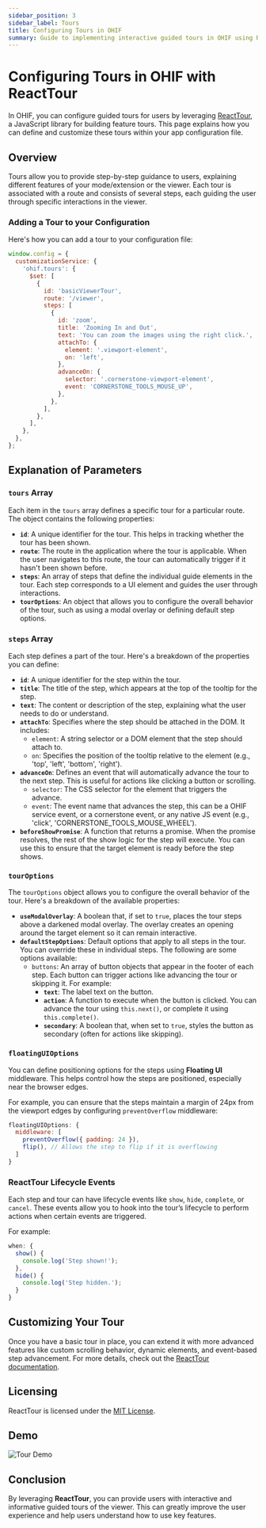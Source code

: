 ```yaml
---
sidebar_position: 3
sidebar_label: Tours
title: Configuring Tours in OHIF
summary: Guide to implementing interactive guided tours in OHIF using ReactTour including detailed configuration options, step definitions, customization parameters, and examples for creating effective user onboarding experiences.
---
```


# Configuring Tours in OHIF with ReactTour

In OHIF, you can configure guided tours for users by leveraging [ReactTour](https://www.react.tours/), a JavaScript library for building feature tours. This page explains how you can define and customize these tours within your app configuration file.

## Overview

Tours allow you to provide step-by-step guidance to users, explaining different features of your mode/extension or the viewer. Each tour is associated with a route and consists of several steps, each guiding the user through specific interactions in the viewer.

### Adding a Tour to your Configuration

Here's how you can add a tour to your configuration file:

```javascript
window.config = {
  customizationService: {
    'ohif.tours': {
      $set: [
        {
          id: 'basicViewerTour',
          route: '/viewer',
          steps: [
            {
              id: 'zoom',
              title: 'Zooming In and Out',
              text: 'You can zoom the images using the right click.',
              attachTo: {
                element: '.viewport-element',
                on: 'left',
              },
              advanceOn: {
                selector: '.cornerstone-viewport-element',
                event: 'CORNERSTONE_TOOLS_MOUSE_UP',
              },
            },
          ],
        },
      ],
    },
  },
};
```


## Explanation of Parameters

### `tours` Array

Each item in the `tours` array defines a specific tour for a particular route. The object contains the following properties:

- **`id`**: A unique identifier for the tour. This helps in tracking whether the tour has been shown.
- **`route`**: The route in the application where the tour is applicable. When the user navigates to this route, the tour can automatically trigger if it hasn't been shown before.
- **`steps`**: An array of steps that define the individual guide elements in the tour. Each step corresponds to a UI element and guides the user through interactions.
- **`tourOptions`**: An object that allows you to configure the overall behavior of the tour, such as using a modal overlay or defining default step options.

### `steps` Array

Each step defines a part of the tour. Here's a breakdown of the properties you can define:

- **`id`**: A unique identifier for the step within the tour.
- **`title`**: The title of the step, which appears at the top of the tooltip for the step.
- **`text`**: The content or description of the step, explaining what the user needs to do or understand.
- **`attachTo`**: Specifies where the step should be attached in the DOM. It includes:
  - `element`: A string selector or a DOM element that the step should attach to.
  - `on`: Specifies the position of the tooltip relative to the element (e.g., 'top', 'left', 'bottom', 'right').
- **`advanceOn`**: Defines an event that will automatically advance the tour to the next step. This is useful for actions like clicking a button or scrolling.
  - `selector`: The CSS selector for the element that triggers the advance.
  - `event`: The event name that advances the step, this can be a OHIF service event, or a cornerstone event, or any native JS event (e.g., 'click', 'CORNERSTONE_TOOLS_MOUSE_WHEEL').
- **`beforeShowPromise`**: A function that returns a promise. When the promise resolves, the rest of the show logic for the step will execute. You can use this to ensure that the target element is ready before the step shows.

### `tourOptions`

The `tourOptions` object allows you to configure the overall behavior of the tour. Here's a breakdown of the available properties:

- **`useModalOverlay`**: A boolean that, if set to `true`, places the tour steps above a darkened modal overlay. The overlay creates an opening around the target element so it can remain interactive.
- **`defaultStepOptions`**: Default options that apply to all steps in the tour. You can override these in individual steps. The following are some options available:
  - `buttons`: An array of button objects that appear in the footer of each step. Each button can trigger actions like advancing the tour or skipping it. For example:
    - **`text`**: The label text on the button.
    - **`action`**: A function to execute when the button is clicked. You can advance the tour using `this.next()`, or complete it using `this.complete()`.
    - **`secondary`**: A boolean that, when set to `true`, styles the button as secondary (often for actions like skipping).

### `floatingUIOptions`

You can define positioning options for the steps using **Floating UI** middleware. This helps control how the steps are positioned, especially near the browser edges.

For example, you can ensure that the steps maintain a margin of 24px from the viewport edges by configuring `preventOverflow` middleware:

```javascript
floatingUIOptions: {
  middleware: [
    preventOverflow({ padding: 24 }),
    flip(), // Allows the step to flip if it is overflowing
  ]
}
```

### ReactTour Lifecycle Events

Each step and tour can have lifecycle events like `show`, `hide`, `complete`, or `cancel`. These events allow you to hook into the tour’s lifecycle to perform actions when certain events are triggered.

For example:

```javascript
when: {
  show() {
    console.log('Step shown!');
  },
  hide() {
    console.log('Step hidden.');
  }
}
```

## Customizing Your Tour

Once you have a basic tour in place, you can extend it with more advanced features like custom scrolling behavior, dynamic elements, and event-based step advancement. For more details, check out the [ReactTour documentation](https://docs.react.tours/).

## Licensing
ReactTour is licensed under the [MIT License](https://github.com/elrumordelaluz/reactour/blob/main/LICENSE).

## Demo

![Tour Demo](<tour-demo.gif>)

## Conclusion

By leveraging **ReactTour**, you can provide users with interactive and informative guided tours of the viewer. This can greatly improve the user experience and help users understand how to use key features.
